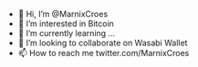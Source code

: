 - 👋 Hi, I’m @MarnixCroes
- 👀 I’m interested in Bitcoin
- 🌱 I’m currently learning ...
- 💞️ I’m looking to collaborate on Wasabi Wallet
- 📫 How to reach me twitter.com/MarnixCroes

<!---
MarnixCroes/MarnixCroes is a ✨ special ✨ repository because its `README.md` (this file) appears on your GitHub profile.
You can click the Preview link to take a look at your changes.
--->

